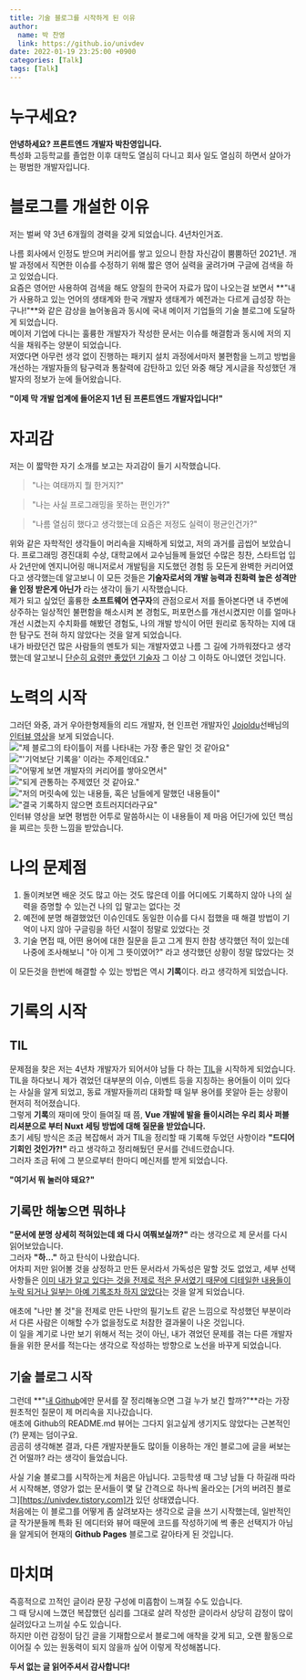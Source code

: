 ```yaml
---
title: 기술 블로그를 시작하게 된 이유
author:
  name: 박 찬영
  link: https://github.io/univdev
date: 2022-01-19 23:25:00 +0900
categories: [Talk]
tags: [Talk]
---
```

# 누구세요?
**안녕하세요? 프론트엔드 개발자 박찬영입니다.**  
특성화 고등학교를 졸업한 이후 대학도 열심히 다니고 회사 일도 열심히 하면서 살아가는 평범한 개발자입니다.
# 블로그를 개설한 이유
저는 벌써 약 3년 6개월의 경력을 갖게 되었습니다. 4년차인거죠.

나름 회사에서 인정도 받으며 커리어를 쌓고 있으니 한참 자신감이 뿜뿜하던 2021년.
개발 과정에서 직면한 이슈를 수정하기 위해 짧은 영어 실력을 굴려가며 구글에 검색을 하고 있었습니다.  
요즘은 영어만 사용하여 검색을 해도 양질의 한국어 자료가 많이 나오는걸 보면서 **"내가 사용하고 있는 언어의 생태계와 한국 개발자 생태계가 예전과는 다르게 급성장 하는구나!"**와 같은 감상을 늘어놓음과 동시에 국내 메이저 기업들의 기술 블로그에 도달하게 되었습니다.  
메이저 기업에 다니는 훌륭한 개발자가 작성한 문서는 이슈를 해결함과 동시에 저의 지식을 채워주는 양분이 되었습니다.  
저였다면 아무런 생각 없이 진행하는 패키지 설치 과정에서마저 불편함을 느끼고 방법을 개선하는 개발자들의 탐구력과 통찰력에 감탄하고 있던 와중 해당 게시글을 작성했던 개발자의 정보가 눈에 들어왔습니다.

**"이제 막 개발 업계에 들어온지 1년 된 프론트엔드 개발자입니다!"**
# 자괴감
저는 이 짧막한 자기 소개를 보고는 자괴감이 들기 시작했습니다.  
> "나는 여태까지 뭘 한거지?"

> "나는 사실 프로그래밍을 못하는 편인가?"

> "나름 열심히 했다고 생각했는데 요즘은 저정도 실력이 평균인건가?"

위와 같은 자학적인 생각들이 머리속을 지배하게 되었고, 저의 과거를 곱씹어 보았습니다.
프로그래밍 경진대회 수상, 대학교에서 교수님들께 들었던 수많은 칭찬, 스타트업 입사 2년만에 엔지니어링 매니저로서 개발팀을 지도했던 경험 등 모든게 완벽한 커리어였다고 생각했는데 알고보니 이 모든 것들은 **기술자로서의 개발 능력과 친화력 높은 성격만을 인정 받은게 아닌가** 라는 생각이 들기 시작했습니다.  
제가 되고 싶었던 훌륭한 **소프트웨어 연구자**의 관점으로서 저를 돌아본다면 내 주변에 상주하는 일상적인 불편함을 해소시켜 본 경험도, 퍼포먼스를 개선시켰지만 이를 얼마나 개선 시켰는지 수치화를 해봤던 경험도, 나의 개발 방식이 어떤 원리로 동작하는 지에 대한 탐구도 전혀 하지 않았다는 것을 알게 되었습니다.  
내가 바랐던건 많은 사람들의 멘토가 되는 개발자였고 나름 그 길에 가까워졌다고 생각했는데 알고보니 <u>단순히 요령만 좋았던 기술자</u> 그 이상 그 이하도 아니였던 것입니다.
# 노력의 시작
그러던 와중, 과거 우아한형제들의 리드 개발자, 현 인프런 개발자인 [Jojoldu][Jojoldu]선배님의 [인터뷰 영상][인터뷰 영상]을 보게 되었습니다.  
!["제 블로그의 타이틀이 저를 나타내는 가장 좋은 말인 것 같아요"][기억보단 기록을 01]
!["'기억보단 기록을' 이라는 주제인데요."][기억보단 기록을 02]  
!["어떻게 보면 개발자의 커리어를 쌓아오면서"][기억보단 기록을 03]  
!["되게 관통하는 주제였던 것 같아요."][기억보단 기록을 04]  
!["저의 머릿속에 있는 내용들, 혹은 남들에게 말했던 내용들이"][기억보단 기록을 05]  
!["결국 기록하지 않으면 흐트러지더라구요"][기억보단 기록을 06]  
인터뷰 영상을 보면 평범한 어투로 말씀하시는 이 내용들이 제 마음 어딘가에 있던 핵심을 찌르는 듯한 느낌을 받았습니다.
# 나의 문제점
1. 돌이켜보면 배운 것도 많고 아는 것도 많은데 이를 어디에도 기록하지 않아 나의 실력을 증명할 수 있는건 나의 입 말고는 없다는 것
2. 예전에 분명 해결했었던 이슈인데도 동일한 이슈를 다시 접했을 때 해결 방법이 기억이 나지 않아 구글링을 하던 시절이 정말로 있었다는 것
3. 기술 면접 때, 어떤 용어에 대한 질문을 듣고 그게 뭔지 한참 생각했던 적이 있는데 나중에 조사해보니 "아 이게 그 뜻이였어?" 라고 생각했던 상황이 정말 많았다는 것

이 모든것을 한번에 해결할 수 있는 방법은 역시 **기록**이다. 라고 생각하게 되었습니다.
# 기록의 시작
## TIL
문제점을 찾은 저는 4년차 개발자가 되어서야 남들 다 하는 [TIL][TIL]을 시작하게 되었습니다.  
TIL을 하다보니 제가 겪었던 대부분의 이슈, 이벤트 등을 지칭하는 용어들이 이미 있다는 사실을 알게 되었고, 동료 개발자들끼리 대화할 때 일부 용어를 못알아 듣는 상황이 현저히 적어졌습니다.  
그렇게 **기록**의 재미에 맛이 들여질 때 쯤, **Vue 개발에 발을 들이시려는 우리 회사 퍼블리셔분으로 부터 Nuxt 세팅 방법에 대해 질문을 받았습니다.**  
초기 세팅 방식은 조금 복잡해서 과거 TIL을 정리할 때 기록해 두었던 사항이라 **"드디어 기회인 것인가?!"** 라고 생각하고 정리해뒀던 문서를 건네드렸습니다.  
그러자 조금 뒤에 그 분으로부터 한마디 메신저를 받게 되었습니다.

**"여기서 뭐 눌러야 돼요?"**
## 기록만 해놓으면 뭐하냐
**"문서에 분명 상세히 적혀있는데 왜 다시 여쭤보실까?"** 라는 생각으로 제 문서를 다시 읽어보았습니다.  
그러자 **"하..."** 하고 탄식이 나왔습니다.  
어차피 저만 읽어볼 것을 상정하고 만든 문서라서 가독성은 말할 것도 없었고, 세부 선택 사항들은 <u>이미 내가 알고 있다는 것을 전제로 적은 문서였기 때문에 디테일한 내용들이 누락 되거나 일부는 아예 기록조차 하지 않았다</u>는 것을 알게 되었습니다.

애초에 "나만 볼 것"을 전제로 만든 나만의 필기노트 같은 느낌으로 작성했던 부분이라서 다른 사람은 이해할 수가 없을정도로 처참한 결과물이 나온 것입니다.  
이 일을 계기로 나만 보기 위해서 적는 것이 아닌, 내가 겪었던 문제를 겪는 다른 개발자들을 위한 문서를 적는다는 생각으로 작성하는 방향으로 노선을 바꾸게 되었습니다.
## 기술 블로그 시작
그런데 **"[내 Github][Github]에만 문서를 잘 정리해놓으면 그걸 누가 보긴 할까?"**라는 가장 원초적인 질문이 제 머리속을 지나갔습니다.  
애초에 Github의 README.md 뷰어는 그다지 읽고싶게 생기지도 않았다는 근본적인(?) 문제는 덤이구요.  
곰곰히 생각해본 결과, 다른 개발자분들도 많이들 이용하는 개인 블로그에 글을 써보는건 어떨까? 라는 생각이 들었습니다.  

사실 기술 블로그를 시작하는게 처음은 아닙니다. 고등학생 때 그냥 남들 다 하길래 따라서 시작해본, 영양가 없는 문서들이 몇 달 간격으로 하나씩 올라오는 [거의 버려진 블로그][https://univdev.tistory.com]가 있던 상태였습니다.  
처음에는 이 블로그를 어떻게 좀 살려보자는 생각으로 글을 쓰기 시작했는데, 일반적인 글 작가분들께 특화 된 에디터와 뷰어 때문에 코드를 작성하기에 썩 좋은 선택지가 아님을 알게되어 현재의 **Github Pages** 블로그로 갈아타게 된 것입니다.
# 마치며
즉흥적으로 끄적인 글이라 문장 구성에 미흡함이 느껴질 수도 있습니다.  
그 때 당시에 느꼈던 복잡했던 심리를 그대로 살려 작성한 글이라서 상당히 감정이 많이 실려있다고 느끼실 수도 있습니다.  
하지만 이런 감정이 담긴 글을 기재함으로서 블로그에 애착을 갖게 되고, 오랜 활동으로 이어질 수 있는 원동력이 되지 않을까 싶어 이렇게 작성해봅니다.

**두서 없는 글 읽어주셔서 감사합니다!**


[Jojoldu]: https://jojoldu.github.io/
[인터뷰 영상]: https://www.youtube.com/watch?v=V9AGvwPmnZU
[기억보단 기록을 01]: /assets/posts/기억보단_기록을_01.png
[기억보단 기록을 02]: /assets/posts/기억보단_기록을_02.png
[기억보단 기록을 03]: /assets/posts/기억보단_기록을_03.png
[기억보단 기록을 04]: /assets/posts/기억보단_기록을_04.png
[기억보단 기록을 05]: /assets/posts/기억보단_기록을_05.png
[기억보단 기록을 06]: /assets/posts/기억보단_기록을_06.png
[TIL]: https://github.com/univdev/TIL
[Github]: https://github.com/univdev